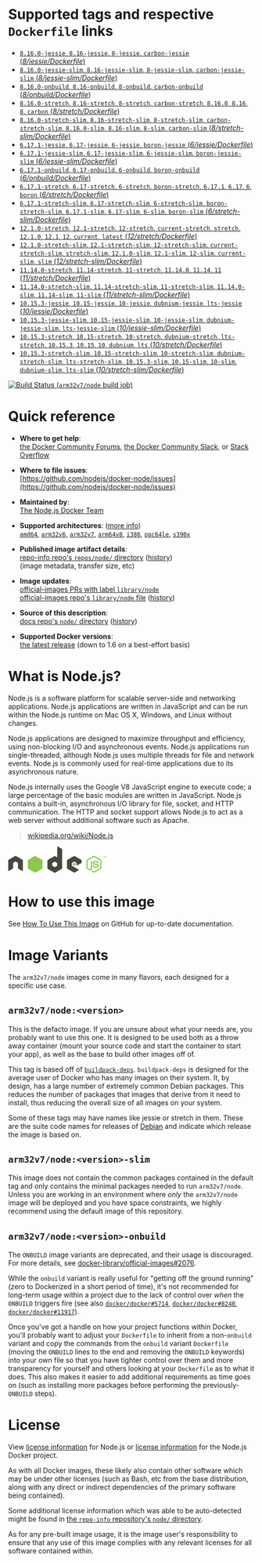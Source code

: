 <!--

********************************************************************************

WARNING:

    DO NOT EDIT "node/README.md"

    IT IS AUTO-GENERATED

    (from the other files in "node/" combined with a set of templates)

********************************************************************************

-->

# Supported tags and respective `Dockerfile` links

-	[`8.16.0-jessie`, `8.16-jessie`, `8-jessie`, `carbon-jessie` (*8/jessie/Dockerfile*)](https://github.com/nodejs/docker-node/blob/a8dbfa5c7cac9dca9145c6f429cd2c4f11176707/8/jessie/Dockerfile)
-	[`8.16.0-jessie-slim`, `8.16-jessie-slim`, `8-jessie-slim`, `carbon-jessie-slim` (*8/jessie-slim/Dockerfile*)](https://github.com/nodejs/docker-node/blob/a8dbfa5c7cac9dca9145c6f429cd2c4f11176707/8/jessie-slim/Dockerfile)
-	[`8.16.0-onbuild`, `8.16-onbuild`, `8-onbuild`, `carbon-onbuild` (*8/onbuild/Dockerfile*)](https://github.com/nodejs/docker-node/blob/a8dbfa5c7cac9dca9145c6f429cd2c4f11176707/8/onbuild/Dockerfile)
-	[`8.16.0-stretch`, `8.16-stretch`, `8-stretch`, `carbon-stretch`, `8.16.0`, `8.16`, `8`, `carbon` (*8/stretch/Dockerfile*)](https://github.com/nodejs/docker-node/blob/a8dbfa5c7cac9dca9145c6f429cd2c4f11176707/8/stretch/Dockerfile)
-	[`8.16.0-stretch-slim`, `8.16-stretch-slim`, `8-stretch-slim`, `carbon-stretch-slim`, `8.16.0-slim`, `8.16-slim`, `8-slim`, `carbon-slim` (*8/stretch-slim/Dockerfile*)](https://github.com/nodejs/docker-node/blob/a8dbfa5c7cac9dca9145c6f429cd2c4f11176707/8/stretch-slim/Dockerfile)
-	[`6.17.1-jessie`, `6.17-jessie`, `6-jessie`, `boron-jessie` (*6/jessie/Dockerfile*)](https://github.com/nodejs/docker-node/blob/53fd280cdd46a4caf63b82f8c269dfbb84895546/6/jessie/Dockerfile)
-	[`6.17.1-jessie-slim`, `6.17-jessie-slim`, `6-jessie-slim`, `boron-jessie-slim` (*6/jessie-slim/Dockerfile*)](https://github.com/nodejs/docker-node/blob/53fd280cdd46a4caf63b82f8c269dfbb84895546/6/jessie-slim/Dockerfile)
-	[`6.17.1-onbuild`, `6.17-onbuild`, `6-onbuild`, `boron-onbuild` (*6/onbuild/Dockerfile*)](https://github.com/nodejs/docker-node/blob/53fd280cdd46a4caf63b82f8c269dfbb84895546/6/onbuild/Dockerfile)
-	[`6.17.1-stretch`, `6.17-stretch`, `6-stretch`, `boron-stretch`, `6.17.1`, `6.17`, `6`, `boron` (*6/stretch/Dockerfile*)](https://github.com/nodejs/docker-node/blob/53fd280cdd46a4caf63b82f8c269dfbb84895546/6/stretch/Dockerfile)
-	[`6.17.1-stretch-slim`, `6.17-stretch-slim`, `6-stretch-slim`, `boron-stretch-slim`, `6.17.1-slim`, `6.17-slim`, `6-slim`, `boron-slim` (*6/stretch-slim/Dockerfile*)](https://github.com/nodejs/docker-node/blob/53fd280cdd46a4caf63b82f8c269dfbb84895546/6/stretch-slim/Dockerfile)
-	[`12.1.0-stretch`, `12.1-stretch`, `12-stretch`, `current-stretch`, `stretch`, `12.1.0`, `12.1`, `12`, `current`, `latest` (*12/stretch/Dockerfile*)](https://github.com/nodejs/docker-node/blob/6ef8d23119e8d19d2b0da3d9d4127f64a8fa4338/12/stretch/Dockerfile)
-	[`12.1.0-stretch-slim`, `12.1-stretch-slim`, `12-stretch-slim`, `current-stretch-slim`, `stretch-slim`, `12.1.0-slim`, `12.1-slim`, `12-slim`, `current-slim`, `slim` (*12/stretch-slim/Dockerfile*)](https://github.com/nodejs/docker-node/blob/6ef8d23119e8d19d2b0da3d9d4127f64a8fa4338/12/stretch-slim/Dockerfile)
-	[`11.14.0-stretch`, `11.14-stretch`, `11-stretch`, `11.14.0`, `11.14`, `11` (*11/stretch/Dockerfile*)](https://github.com/nodejs/docker-node/blob/974b70c72e027365003bc1d6e47c8cf6ec46a54d/11/stretch/Dockerfile)
-	[`11.14.0-stretch-slim`, `11.14-stretch-slim`, `11-stretch-slim`, `11.14.0-slim`, `11.14-slim`, `11-slim` (*11/stretch-slim/Dockerfile*)](https://github.com/nodejs/docker-node/blob/974b70c72e027365003bc1d6e47c8cf6ec46a54d/11/stretch-slim/Dockerfile)
-	[`10.15.3-jessie`, `10.15-jessie`, `10-jessie`, `dubnium-jessie`, `lts-jessie` (*10/jessie/Dockerfile*)](https://github.com/nodejs/docker-node/blob/170ed2092d4925971f9cd3ad5dfc416e820f90fd/10/jessie/Dockerfile)
-	[`10.15.3-jessie-slim`, `10.15-jessie-slim`, `10-jessie-slim`, `dubnium-jessie-slim`, `lts-jessie-slim` (*10/jessie-slim/Dockerfile*)](https://github.com/nodejs/docker-node/blob/170ed2092d4925971f9cd3ad5dfc416e820f90fd/10/jessie-slim/Dockerfile)
-	[`10.15.3-stretch`, `10.15-stretch`, `10-stretch`, `dubnium-stretch`, `lts-stretch`, `10.15.3`, `10.15`, `10`, `dubnium`, `lts` (*10/stretch/Dockerfile*)](https://github.com/nodejs/docker-node/blob/170ed2092d4925971f9cd3ad5dfc416e820f90fd/10/stretch/Dockerfile)
-	[`10.15.3-stretch-slim`, `10.15-stretch-slim`, `10-stretch-slim`, `dubnium-stretch-slim`, `lts-stretch-slim`, `10.15.3-slim`, `10.15-slim`, `10-slim`, `dubnium-slim`, `lts-slim` (*10/stretch-slim/Dockerfile*)](https://github.com/nodejs/docker-node/blob/170ed2092d4925971f9cd3ad5dfc416e820f90fd/10/stretch-slim/Dockerfile)

[![Build Status](https://doi-janky.infosiftr.net/job/multiarch/job/arm32v7/job/node/badge/icon) (`arm32v7/node` build job)](https://doi-janky.infosiftr.net/job/multiarch/job/arm32v7/job/node/)

# Quick reference

-	**Where to get help**:  
	[the Docker Community Forums](https://forums.docker.com/), [the Docker Community Slack](https://blog.docker.com/2016/11/introducing-docker-community-directory-docker-community-slack/), or [Stack Overflow](https://stackoverflow.com/search?tab=newest&q=docker)

-	**Where to file issues**:  
	[https://github.com/nodejs/docker-node/issues](https://github.com/nodejs/docker-node/issues)

-	**Maintained by**:  
	[The Node.js Docker Team](https://github.com/nodejs/docker-node)

-	**Supported architectures**: ([more info](https://github.com/docker-library/official-images#architectures-other-than-amd64))  
	[`amd64`](https://hub.docker.com/r/amd64/node/), [`arm32v6`](https://hub.docker.com/r/arm32v6/node/), [`arm32v7`](https://hub.docker.com/r/arm32v7/node/), [`arm64v8`](https://hub.docker.com/r/arm64v8/node/), [`i386`](https://hub.docker.com/r/i386/node/), [`ppc64le`](https://hub.docker.com/r/ppc64le/node/), [`s390x`](https://hub.docker.com/r/s390x/node/)

-	**Published image artifact details**:  
	[repo-info repo's `repos/node/` directory](https://github.com/docker-library/repo-info/blob/master/repos/node) ([history](https://github.com/docker-library/repo-info/commits/master/repos/node))  
	(image metadata, transfer size, etc)

-	**Image updates**:  
	[official-images PRs with label `library/node`](https://github.com/docker-library/official-images/pulls?q=label%3Alibrary%2Fnode)  
	[official-images repo's `library/node` file](https://github.com/docker-library/official-images/blob/master/library/node) ([history](https://github.com/docker-library/official-images/commits/master/library/node))

-	**Source of this description**:  
	[docs repo's `node/` directory](https://github.com/docker-library/docs/tree/master/node) ([history](https://github.com/docker-library/docs/commits/master/node))

-	**Supported Docker versions**:  
	[the latest release](https://github.com/docker/docker-ce/releases/latest) (down to 1.6 on a best-effort basis)

# What is Node.js?

Node.js is a software platform for scalable server-side and networking applications. Node.js applications are written in JavaScript and can be run within the Node.js runtime on Mac OS X, Windows, and Linux without changes.

Node.js applications are designed to maximize throughput and efficiency, using non-blocking I/O and asynchronous events. Node.js applications run single-threaded, although Node.js uses multiple threads for file and network events. Node.js is commonly used for real-time applications due to its asynchronous nature.

Node.js internally uses the Google V8 JavaScript engine to execute code; a large percentage of the basic modules are written in JavaScript. Node.js contains a built-in, asynchronous I/O library for file, socket, and HTTP communication. The HTTP and socket support allows Node.js to act as a web server without additional software such as Apache.

> [wikipedia.org/wiki/Node.js](https://en.wikipedia.org/wiki/Node.js)

![logo](https://raw.githubusercontent.com/docker-library/docs/01c12653951b2fe592c1f93a13b4e289ada0e3a1/node/logo.png)

# How to use this image

See [How To Use This Image](https://github.com/nodejs/docker-node/blob/master/README.md#how-to-use-this-image) on GitHub for up-to-date documentation.

# Image Variants

The `arm32v7/node` images come in many flavors, each designed for a specific use case.

## `arm32v7/node:<version>`

This is the defacto image. If you are unsure about what your needs are, you probably want to use this one. It is designed to be used both as a throw away container (mount your source code and start the container to start your app), as well as the base to build other images off of.

This tag is based off of [`buildpack-deps`](https://hub.docker.com/_/buildpack-deps/). `buildpack-deps` is designed for the average user of Docker who has many images on their system. It, by design, has a large number of extremely common Debian packages. This reduces the number of packages that images that derive from it need to install, thus reducing the overall size of all images on your system.

Some of these tags may have names like jessie or stretch in them. These are the suite code names for releases of [Debian](https://wiki.debian.org/DebianReleases) and indicate which release the image is based on.

## `arm32v7/node:<version>-slim`

This image does not contain the common packages contained in the default tag and only contains the minimal packages needed to run `arm32v7/node`. Unless you are working in an environment where *only* the `arm32v7/node` image will be deployed and you have space constraints, we highly recommend using the default image of this repository.

## `arm32v7/node:<version>-onbuild`

The `ONBUILD` image variants are deprecated, and their usage is discouraged. For more details, see [docker-library/official-images#2076](https://github.com/docker-library/official-images/issues/2076).

While the `onbuild` variant is really useful for "getting off the ground running" (zero to Dockerized in a short period of time), it's not recommended for long-term usage within a project due to the lack of control over *when* the `ONBUILD` triggers fire (see also [`docker/docker#5714`](https://github.com/docker/docker/issues/5714), [`docker/docker#8240`](https://github.com/docker/docker/issues/8240), [`docker/docker#11917`](https://github.com/docker/docker/issues/11917)).

Once you've got a handle on how your project functions within Docker, you'll probably want to adjust your `Dockerfile` to inherit from a non-`onbuild` variant and copy the commands from the `onbuild` variant `Dockerfile` (moving the `ONBUILD` lines to the end and removing the `ONBUILD` keywords) into your own file so that you have tighter control over them and more transparency for yourself and others looking at your `Dockerfile` as to what it does. This also makes it easier to add additional requirements as time goes on (such as installing more packages before performing the previously-`ONBUILD` steps).

# License

View [license information](https://github.com/nodejs/node/blob/master/LICENSE) for Node.js or [license information](https://github.com/nodejs/docker-node/blob/master/LICENSE) for the Node.js Docker project.

As with all Docker images, these likely also contain other software which may be under other licenses (such as Bash, etc from the base distribution, along with any direct or indirect dependencies of the primary software being contained).

Some additional license information which was able to be auto-detected might be found in [the `repo-info` repository's `node/` directory](https://github.com/docker-library/repo-info/tree/master/repos/node).

As for any pre-built image usage, it is the image user's responsibility to ensure that any use of this image complies with any relevant licenses for all software contained within.

